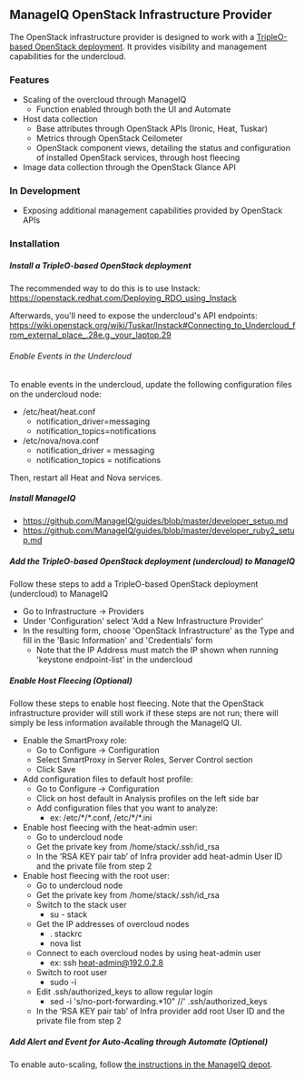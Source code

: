## ManageIQ OpenStack Infrastructure Provider

The OpenStack infrastructure provider is designed to work with a [TripleO-based OpenStack deployment](https://wiki.openstack.org/wiki/TripleO).  It provides visibility and management capabilities for the undercloud.

### Features

* Scaling of the overcloud through ManageIQ
   * Function enabled through both the UI and Automate
* Host data collection
   * Base attributes through OpenStack APIs (Ironic, Heat, Tuskar)
   * Metrics through OpenStack Ceilometer
   * OpenStack component views, detailing the status and configuration of installed OpenStack services, through host fleecing
* Image data collection through the OpenStack Glance API

### In Development

* Exposing additional management capabilities provided by OpenStack APIs

### Installation

##### Install a TripleO-based OpenStack deployment

The recommended way to do this is to use Instack: https://openstack.redhat.com/Deploying_RDO_using_Instack

Afterwards, you'll need to expose the undercloud's API endpoints: https://wiki.openstack.org/wiki/Tuskar/Instack#Connecting_to_Undercloud_from_external_place_.28e.g._your_laptop.29

###### Enable Events in the Undercloud

To enable events in the undercloud, update the following configuration files on the undercloud node:

* /etc/heat/heat.conf
   * notification_driver=messaging
   * notification_topics=notifications
* /etc/nova/nova.conf
   * notification_driver = messaging
   * notification_topics = notifications

Then, restart all Heat and Nova services.

##### Install ManageIQ

* https://github.com/ManageIQ/guides/blob/master/developer_setup.md
* https://github.com/ManageIQ/guides/blob/master/developer_ruby2_setup.md

##### Add the TripleO-based OpenStack deployment (undercloud) to ManageIQ

Follow these steps to add a TripleO-based OpenStack deployment (undercloud) to ManageIQ

* Go to Infrastructure -> Providers
* Under 'Configuration' select 'Add a New Infrastructure Provider'
* In the resulting form, choose 'OpenStack Infrastructure' as the Type and fill in the 'Basic Information' and 'Credentials' form
   * Note that the IP Address must match the IP shown when running 'keystone endpoint-list' in the undercloud

##### Enable Host Fleecing (Optional)

Follow these steps to enable host fleecing.  Note that the OpenStack infrastructure provider will still work if these steps are not run; there will simply be less information available through the ManageIQ UI.

* Enable the SmartProxy role:
   * Go to Configure -> Configuration
   * Select SmartProxy in Server Roles, Server Control section
   * Click Save
* Add configuration files to default host profile:
   * Go to Configure -> Configuration
   * Click on host default in Analysis profiles on the left side bar
   * Add configuration files that you want to analyze:
      * ex: /etc/\*/\*.conf, /etc/\*/\*.ini
* Enable host fleecing with the heat-admin user:
   * Go to undercloud node
   * Get the private key from /home/stack/.ssh/id_rsa
   * In the ‘RSA KEY pair tab’ of Infra provider add heat-admin User ID and the private file from step 2
* Enable host fleecing with the root user:
   * Go to undercloud node
   * Get the private key from /home/stack/.ssh/id_rsa
   * Switch to the stack user
      * su - stack
   * Get the IP addresses of overcloud nodes
      * . stackrc
      * nova list
   * Connect to each overcloud nodes by using heat-admin user
      * ex: ssh heat-admin@192.0.2.8
   * Switch to root user
      * sudo -i
   * Edit .ssh/authorized_keys to allow regular login
      * sed -i 's/no-port-forwarding.*10" //' .ssh/authorized_keys
   * In the ‘RSA KEY pair tab’ of Infra provider add root User ID and the private file from step 2

##### Add Alert and Event for Auto-Acaling through Automate (Optional)

To enable auto-scaling, follow [the instructions in the ManageIQ depot](http://manageiq.org/depot/extension/openstack_infrastructure_auto_scale/).

